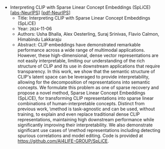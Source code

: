 * Interpreting CLIP with Sparse Linear Concept Embeddings (SpLiCE)
    [[abs-NeurIPS](https://openreview.net/forum?id=7UyBKTFrtd)]
    [[pdf-NeurIPS](https://openreview.net/pdf?id=7UyBKTFrtd)]
    * Title: Interpreting CLIP with Sparse Linear Concept Embeddings (SpLiCE)
    * Year: `2024`-11-06
    * Authors: Usha Bhalla, Alex Oesterling, Suraj Srinivas, Flavio Calmon, Himabindu Lakkaraju
    * Abstract: CLIP embeddings have demonstrated remarkable performance across a wide range of multimodal applications. However, these high-dimensional, dense vector representations are not easily interpretable, limiting our understanding of the rich structure of CLIP and its use in downstream applications that require transparency. In this work, we show that the semantic structure of CLIP's latent space can be leveraged to provide interpretability, allowing for the decomposition of representations into semantic concepts. We formulate this problem as one of sparse recovery and propose a novel method, Sparse Linear Concept Embeddings (SpLiCE), for transforming CLIP representations into sparse linear combinations of human-interpretable concepts. Distinct from previous work, \method is task-agnostic and can be used, without training, to explain and even replace traditional dense CLIP representations, maintaining high downstream performance while significantly improving their interpretability. We also demonstrate significant use cases of \method representations including detecting spurious correlations and model editing. Code is provided at https://github.com/AI4LIFE-GROUP/SpLiCE.
